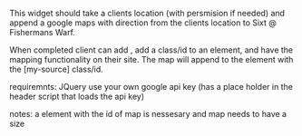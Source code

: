 This widget should take a clients location (with persmision if needed) and append a google maps with direction from the clients location to Sixt @ Fishermans Warf.

When completed client can add <script src="[my-source]"></script>, add a class/id to an element, and have the mapping functionality on their site. The map will append to the element with the [my-source] class/id.

requiremnts:
  JQuery
  use your own google api key (has a place holder in the header script that loads the api key)

notes:
  a element with the id of map is nessesary and map needs to have a size